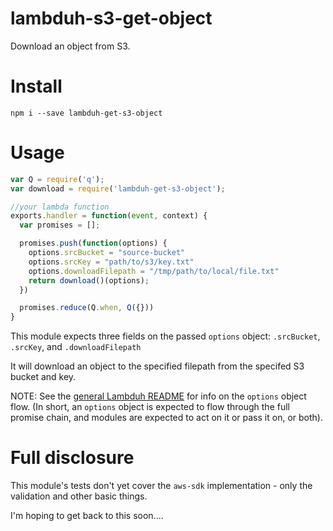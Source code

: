 # lambduh-s3-get-object
Download an object from S3.

# Install

```
npm i --save lambduh-get-s3-object
```

# Usage

```javascript
var Q = require('q');
var download = require('lambduh-get-s3-object');

//your lambda function
exports.handler = function(event, context) {
  var promises = [];

  promises.push(function(options) {
    options.srcBucket = "source-bucket"
    options.srcKey = "path/to/s3/key.txt"
    options.downloadFilepath = "/tmp/path/to/local/file.txt"
    return download()(options);
  })

  promises.reduce(Q.when, Q({}))
}
```

This module expects three fields on the passed `options` object: `.srcBucket`, `.srcKey`, and `.downloadFilepath`

It will download an object to the specified filepath from the specifed S3 bucket and key. 

NOTE: See the [general Lambduh README](https://github.com/lambduh/lambduh#usage---options-object-flow) for info on the `options` object flow. (In short, an `options` object is expected to flow through the full promise chain, and modules are expected to act on it or pass it on, or both).

# Full disclosure

This module's tests don't yet cover the `aws-sdk` implementation - only the validation and other basic things.

I'm hoping to get back to this soon....
